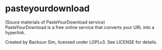 # pasteyourdownload
(Souce materials of PasteYourDownload service)
<br>
PasteYourDownload is a free online service that converts your URL into a hyperlink.

Created by Backsun Sim, licensed under LGPLv3. See LICENSE for details.
